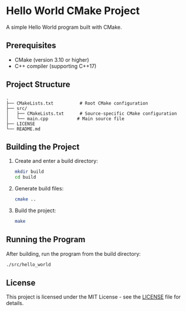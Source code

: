 # Hello World CMake Project

A simple Hello World program built with CMake.

## Prerequisites

- CMake (version 3.10 or higher)
- C++ compiler (supporting C++17)

## Project Structure

```
.
├── CMakeLists.txt          # Root CMake configuration
├── src/
│   ├── CMakeLists.txt      # Source-specific CMake configuration
│   └── main.cpp           # Main source file
├── LICENSE
└── README.md
```

## Building the Project

1. Create and enter a build directory:
   ```bash
   mkdir build
   cd build
   ```

2. Generate build files:
   ```bash
   cmake ..
   ```

3. Build the project:
   ```bash
   make
   ```

## Running the Program

After building, run the program from the build directory:

```bash
./src/hello_world
```

## License

This project is licensed under the MIT License - see the [LICENSE](LICENSE) file for details.
